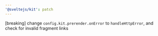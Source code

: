 ```yaml
---
'@sveltejs/kit': patch
---
```


[breaking] change `config.kit.prerender.onError` to `handleHttpError`, and check for invalid fragment links
